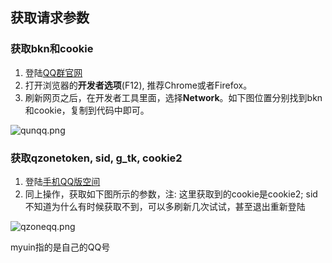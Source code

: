## 获取请求参数

### 获取bkn和cookie

1. 登陆[QQ群官网](https://qun.qq.com/)
2. 打开浏览器的**开发者选项**(F12), 推荐Chrome或者Firefox。
3. 刷新网页之后，在开发者工具里面，选择**Network**。如下图位置分别找到bkn和cookie，复制到代码中即可。

![qunqq.png](https://raw.githubusercontent.com/wnma3mz/qq_friends_info/master/imgs/qunqq.png)

### 获取qzonetoken, sid, g_tk, cookie2

1. 登陆[手机QQ版空间](https://mobile.qzone.qq.com/)
2. 同上操作，获取如下图所示的参数，注: 这里获取到的cookie是cookie2; sid不知道为什么有时候获取不到，可以多刷新几次试试，甚至退出重新登陆

![qzoneqq.png](https://raw.githubusercontent.com/wnma3mz/qq_friends_info/master/imgs/qzone_one.png)

myuin指的是自己的QQ号